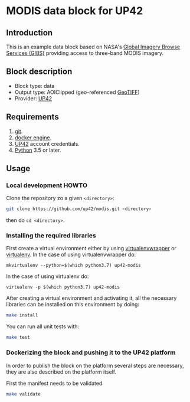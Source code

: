 # MODIS data block for UP42
## Introduction

This is an example data block based on NASA's [Global Imagery Browse Services (GIBS)](https://earthdata.nasa.gov/eosdis/science-system-description/eosdis-components/gibs) providing access to three-band
MODIS imagery.

## Block description
* Block type: data   
* Output type: AOIClipped (geo-referenced [GeoTIFF](https://en.wikipedia.org/wiki/GeoTIFF))
* Provider: [UP42](https://up42.com)

## Requirements

 1. [git](https://git-scm.com/).
 2. [docker engine](https://docs.docker.com/engine/).
 3. [UP42](https://up42.com) account credentials.
 4. [Python](https://python.org) 3.5 or later.

## Usage

### Local development HOWTO

Clone the repository zo a given `<directory>`:

```bash
git clone https://github.com/up42/modis.git <directory>
``` 

then do `cd <directory>`.

### Installing the required libraries

First create a virtual environment either by using [virtualenvwrapper](https://virtualenvwrapper.readthedocs.io/en/latest/) 
or [virtualenv](https://virtualenv.pypa.io/en/latest/).
In the case of using virtualenvwrapper do:

```mkvirtualenv --python=$(which python3.7) up42-modis```

In the case of using virtualenv do:

````
virtualenv -p $(which python3.7) up42-modis
````

After creating a virtual environment and activating it, all the necessary libraries can be installed on this environment by doing:

```bash
make install
```

You can run all unit tests with:

```bash
make test
```


### Dockerizing the block and pushing it to the UP42 platform

In order to publish the block on the platform several steps are necessary, they are also described on the platform itself.

First the manifest needs to be validated

```bash
make validate
```